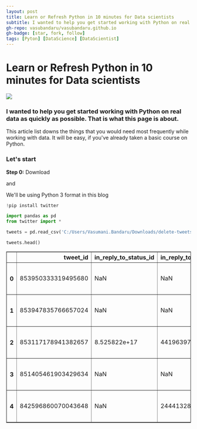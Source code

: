```yaml
---
layout: post
title: Learn or Refresh Python in 10 minutes for Data scientists
subtitle: I wanted to help you get started working with Python on real data as quickly as possible. That is what this page is about.
gh-repo: vasubandaru/vasubandaru.github.io
gh-badge: [star, fork, follow]
tags: [Pyton] [DataScience] [DataScientist]
---
```


# Learn or Refresh Python in 10 minutes for Data scientists

![](C:\Users\Vasumani.Bandaru\Pictures\blog1.png)

### I wanted to help you get started working with Python on real data as quickly as possible. That is what this page is about.

This article list downs the things that you would need most frequently while working with data. It will be easy, if you've already taken a basic course on Python.

### Let's start

**Step 0:** Download 

[Python]: https://www.python.org/downloads/

 and 

[Anaconda]: https://www.anaconda.com/download/

We'll be using Python 3 format in this blog

```python
!pip install twitter
```


```python
import pandas as pd
from twitter import *
```


```python
tweets = pd.read_csv('C:/Users/Vasumani.Bandaru/Downloads/delete-tweets-master/tweets.csv')
```


```python
tweets.head()
```

<table border="1" class="dataframe">
  <thead>
    <tr style="text-align: right;">
      <th></th>
      <th>tweet_id</th>
      <th>in_reply_to_status_id</th>
      <th>in_reply_to_user_id</th>
      <th>timestamp</th>
      <th>source</th>
      <th>text</th>
      <th>retweeted_status_id</th>
      <th>retweeted_status_user_id</th>
      <th>retweeted_status_timestamp</th>
      <th>expanded_urls</th>
    </tr>
  </thead>
  <tbody>
    <tr>
      <th>0</th>
      <td>853950333319495680</td>
      <td>NaN</td>
      <td>NaN</td>
      <td>2017-04-17 12:36:39 +0000</td>
      <td>&lt;a href="http://twitter.com/download/android" ...</td>
      <td>What abt your own delays (AI-460 Vijayawada to...</td>
      <td>NaN</td>
      <td>NaN</td>
      <td>NaN</td>
      <td>https://www.google.co.in/amp/wap.business-stan...</td>
    </tr>
    <tr>
      <th>1</th>
      <td>853947835766657024</td>
      <td>NaN</td>
      <td>NaN</td>
      <td>2017-04-17 12:26:44 +0000</td>
      <td>&lt;a href="http://twitter.com/download/android" ...</td>
      <td>AIR-460 dlyd by 8 hrs. Vijayawada airport nd m...</td>
      <td>NaN</td>
      <td>NaN</td>
      <td>NaN</td>
      <td>NaN</td>
    </tr>
    <tr>
      <th>2</th>
      <td>853117178941382657</td>
      <td>8.525822e+17</td>
      <td>44196397.0</td>
      <td>2017-04-15 05:26:00 +0000</td>
      <td>&lt;a href="http://twitter.com/download/android" ...</td>
      <td>@elonmusk any timeframe for India release?</td>
      <td>NaN</td>
      <td>NaN</td>
      <td>NaN</td>
      <td>NaN</td>
    </tr>
    <tr>
      <th>3</th>
      <td>851405461903429634</td>
      <td>NaN</td>
      <td>NaN</td>
      <td>2017-04-10 12:04:15 +0000</td>
      <td>&lt;a href="http://twitter.com/download/android" ...</td>
      <td>RT @carterjwm: HELP ME PLEASE. A MAN NEEDS HIS...</td>
      <td>8.498136e+17</td>
      <td>2.568271e+09</td>
      <td>2017-04-06 02:38:40 +0000</td>
      <td>https://twitter.com/carterjwm/status/849813577...</td>
    </tr>
    <tr>
      <th>4</th>
      <td>842596860070043648</td>
      <td>NaN</td>
      <td>244413282.0</td>
      <td>2017-03-17 04:42:00 +0000</td>
      <td>&lt;a href="http://twitter.com/download/android" ...</td>
      <td>@SpectranetCare Internet frqntly goes down, fa...</td>
      <td>NaN</td>
      <td>NaN</td>
      <td>NaN</td>
      <td>NaN</td>
    </tr>
  </tbody>
</table>


```python

```
